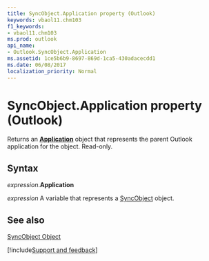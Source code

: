 ```yaml
---
title: SyncObject.Application property (Outlook)
keywords: vbaol11.chm103
f1_keywords:
- vbaol11.chm103
ms.prod: outlook
api_name:
- Outlook.SyncObject.Application
ms.assetid: 1ce5b6b9-8697-869d-1ca5-430adacecdd1
ms.date: 06/08/2017
localization_priority: Normal
---
```



# SyncObject.Application property (Outlook)

Returns an  **[Application](Outlook.Application.md)** object that represents the parent Outlook application for the object. Read-only.


## Syntax

_expression_.**Application**

_expression_ A variable that represents a [SyncObject](Outlook.SyncObject.md) object.


## See also


[SyncObject Object](Outlook.SyncObject.md)

[!include[Support and feedback](~/includes/feedback-boilerplate.md)]